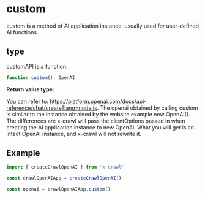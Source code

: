# custom

custom is a method of AI application instance, usually used for user-defined AI functions.

## type

customAPI is a function.

```ts
function custom(): OpenAI
```

**Return value type:**

You can refer to: https://platform.openai.com/docs/api-reference/chat/create?lang=node.js. The openai obtained by calling custom is similar to the instance obtained by the website example new OpenAI(). The differences are x-crawl will pass the clientOptions passed in when creating the AI application instance to new OpenAI. What you will get is an intact OpenAI instance, and x-crawl will not rewrite it.

## Example

```js
import { createCrawlOpenAI } from 'x-crawl'

const crawlOpenAIApp = createCrawlOpenAI()

const openai = crawlOpenAIApp.custom()
```
